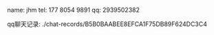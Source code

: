 name: jhm 
tel: 177 8054 9891
qq: 2939502382

qq聊天记录: ./chat-records/B5B0BAABEE8EFCA1F75DB89F624DC3C4